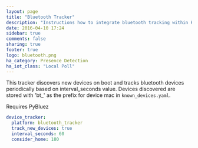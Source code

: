 ```yaml
---
layout: page
title: "Bluetooth Tracker"
description: "Instructions how to integrate bluetooth tracking within Home Assistant."
date: 2016-04-10 17:24
sidebar: true
comments: false
sharing: true
footer: true
logo: bluetooth.png
ha_category: Presence Detection
ha_iot_class: "Local Poll"
---
```


This tracker discovers new devices on boot and tracks bluetooth devices periodically based on interval_seconds value. Devices discovered are stored with 'bt_' as the prefix for device mac in `known_devices.yaml`.

Requires PyBluez

```yaml
device_tracker:
  platform: bluetooth_tracker
  track_new_devices: true
  interval_seconds: 60
  consider_home: 180
```
